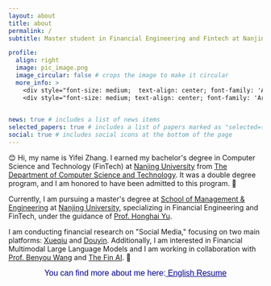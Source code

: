 ```yaml
---
layout: about
title: about
permalink: /
subtitle: Master student in Financial Engineering and Fintech at Nanjing University.<br> Bachelor's degree in Computer Science and Technology (FinTech) at Nanjing University.

profile:
  align: right
  image: pic_image.png
  image_circular: false # crops the image to make it circular
  more_info: >
    <div style="font-size: medium;  text-align: center; font-family: 'Arial', sans-serif; color: darkblue">  Per aspera ad astra</div>
    <div style="font-size: medium; text-align: center; font-family: 'Arial', sans-serif; color: darkblue">NetEase Cloud Music: <a href="https://y.music.163.com/m/playlist?id=2066385181&userid=1347027740&creatorId=1347027740" style="color: darkblue;">Playlist</a></div>
    

news: true # includes a list of news items
selected_papers: true # includes a list of papers marked as "selected={true}"
social: true # includes social icons at the bottom of the page
---
```


:blush: Hi, my name is Yifei Zhang. I earned my bachelor's degree in Computer Science and Technology (FinTech) at [Nanjing University](https://www.nju.edu.cn/en) from [The Department of Computer Science and Technology](https://cs.nju.edu.cn/mainm.htm).  It was a double degree program, and I am honored to have been admitted to this program. 🙌

Currently, I am pursuing a master's degree at [School of Management & Engineering](https://sme.nju.edu.cn/mainm.htm) at [Nanjing University](https://www.nju.edu.cn/en), specializing in Financial Engineering and FinTech, under the guidance of [Prof. Honghai Yu](https://sme.nju.edu.cn/yhh/list.htm). 

I am conducting financial research on "Social Media," focusing on two main platforms: [Xueqiu](https://xueqiu.com/) and [Douyin](https://www.douyin.com/).  Additionally, I am interested in Financial Multimodal Large Language Models and I am working in collaboration with [Prof. Benyou Wang](https://wabyking.github.io/old.html) and [The Fin AI](https://sites.google.com/view/the-fin-ai/home?authuser=0). 🤖

<div style="font-size: medium; text-align: center; font-family: 'Arial', sans-serif; color: darkblue">You can find more about me here:<a href="https://hoder-zyf.github.io/assets/pdf/en-cv-zyf.pdf" style="color: darkblue;"> English Resume</a></div>

